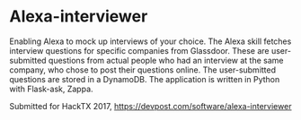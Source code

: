 # Alexa-interviewer
Enabling Alexa to mock up interviews of your choice.
The Alexa skill fetches interview questions for specific companies from Glassdoor. These are user-submitted questions from actual people who had an interview at the same company, who chose to post their questions online. The user-submitted questions are stored in a DynamoDB. The application is written in Python with Flask-ask, Zappa.

Submitted for HackTX 2017, https://devpost.com/software/alexa-interviewer
